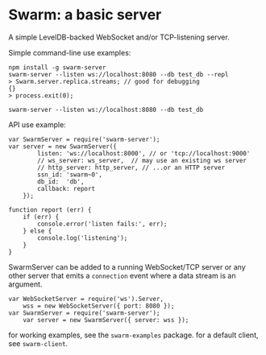 # Swarm: a basic server

A simple LevelDB-backed WebSocket and/or TCP-listening server.

Simple command-line use examples:

    npm install -g swarm-server
    swarm-server --listen ws://localhost:8080 --db test_db --repl
    > Swarm.server.replica.streams; // good for debugging
    {}
    > process.exit(0);

    swarm-server --listen ws://localhost:8080 --db test_db

API use example:

    var SwarmServer = require('swarm-server');
    var server = new SwarmServer({
            listen: 'ws://localhost:8000', // or 'tcp://localhost:9000'
            // ws_server: ws_server,  // may use an existing ws server
            // http_server: http_server, // ...or an HTTP server
            ssn_id: 'swarm~0',
            db_id:  'db',
            callback: report
        });

    function report (err) {
        if (err) {
            console.error('listen fails:', err);
        } else {
            console.log('listening');
        }
    }

SwarmServer can be added to a running WebSocket/TCP server or any other server that emits a `connection` event where a data stream is an argument.

    var WebSocketServer = require('ws').Server,
        wss = new WebSocketServer({ port: 8080 });
    var SwarmServer = require('swarm-server');
        var server = new SwarmServer({ server: wss });


for working examples,  see the `swarm-examples` package.
for a default client, see `swarm-client`.
